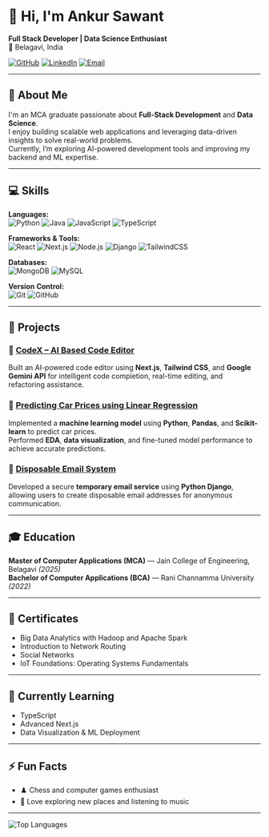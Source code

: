 # 👋 Hi, I'm Ankur Sawant  
**Full Stack Developer | Data Science Enthusiast**  
📍 Belagavi, India  

[![GitHub](https://img.shields.io/badge/GitHub-100000?style=flat&logo=github&logoColor=white)](https://github.com/mr-ankur01)
[![LinkedIn](https://img.shields.io/badge/LinkedIn-0077B5?style=flat&logo=linkedin&logoColor=white)](https://www.linkedin.com/in/mr-ankursawant)
[![Email](https://img.shields.io/badge/Email-ankursawant811%40gmail.com-red?style=flat&logo=gmail&logoColor=white)](mailto:ankursawant811@gmail.com)

---

## 🧠 About Me
I'm an MCA graduate passionate about **Full-Stack Development** and **Data Science**.  
I enjoy building scalable web applications and leveraging data-driven insights to solve real-world problems.  
Currently, I’m exploring AI-powered development tools and improving my backend and ML expertise.

---

## 💻 Skills

**Languages:**  
![Python](https://img.shields.io/badge/Python-3776AB?style=for-the-badge&logo=python&logoColor=white)
![Java](https://img.shields.io/badge/Java-ED8B00?style=for-the-badge&logo=openjdk&logoColor=white)
![JavaScript](https://img.shields.io/badge/JavaScript-F7DF1E?style=for-the-badge&logo=javascript&logoColor=black)
![TypeScript](https://img.shields.io/badge/TypeScript-3178C6?style=for-the-badge&logo=typescript&logoColor=white)

**Frameworks & Tools:**  
![React](https://img.shields.io/badge/React-20232A?style=for-the-badge&logo=react&logoColor=61DAFB)
![Next.js](https://img.shields.io/badge/Next.js-000000?style=for-the-badge&logo=next.js&logoColor=white)
![Node.js](https://img.shields.io/badge/Node.js-339933?style=for-the-badge&logo=node.js&logoColor=white)
![Django](https://img.shields.io/badge/Django-092E20?style=for-the-badge&logo=django&logoColor=white)
![TailwindCSS](https://img.shields.io/badge/Tailwind_CSS-38B2AC?style=for-the-badge&logo=tailwind-css&logoColor=white)

**Databases:**  
![MongoDB](https://img.shields.io/badge/MongoDB-4EA94B?style=for-the-badge&logo=mongodb&logoColor=white)
![MySQL](https://img.shields.io/badge/MySQL-4479A1?style=for-the-badge&logo=mysql&logoColor=white)

**Version Control:**  
![Git](https://img.shields.io/badge/Git-F05032?style=for-the-badge&logo=git&logoColor=white)
![GitHub](https://img.shields.io/badge/GitHub-181717?style=for-the-badge&logo=github&logoColor=white)

---

## 🚀 Projects

### 🧠 [CodeX – AI Based Code Editor](https://github.com/mr-ankur01/ai-code-editor)
Built an AI-powered code editor using **Next.js**, **Tailwind CSS**, and **Google Gemini API** for intelligent code completion, real-time editing, and refactoring assistance.

### 🚗 [Predicting Car Prices using Linear Regression](https://github.com/mr-ankur01/Predicting-Car-Prices-with-Linear-Regression-Model)
Implemented a **machine learning model** using **Python**, **Pandas**, and **Scikit-learn** to predict car prices.  
Performed **EDA**, **data visualization**, and fine-tuned model performance to achieve accurate predictions.

### 📧 [Disposable Email System](https://github.com/mr-ankur01/dmail)
Developed a secure **temporary email service** using **Python Django**, allowing users to create disposable email addresses for anonymous communication.

---

## 🎓 Education

**Master of Computer Applications (MCA)** — Jain College of Engineering, Belagavi *(2025)*  
**Bachelor of Computer Applications (BCA)** — Rani Channamma University *(2022)*  

---

## 🏅 Certificates
- Big Data Analytics with Hadoop and Apache Spark  
- Introduction to Network Routing  
- Social Networks  
- IoT Foundations: Operating Systems Fundamentals  

---

## 🌱 Currently Learning
- TypeScript  
- Advanced Next.js  
- Data Visualization & ML Deployment  

---

## ⚡ Fun Facts
- ♟️ Chess and computer games enthusiast  
- 🎵 Love exploring new places and listening to music  

---

![Top Languages](https://github-readme-stats.vercel.app/api/top-langs/?username=mr-ankur01&layout=compact&theme=radical)
